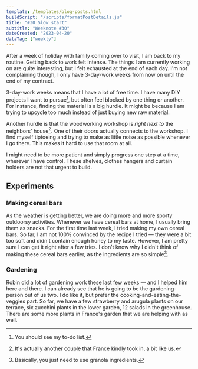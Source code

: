 ```yaml
---
template: /templates/blog-posts.html
buildScript: "/scripts/formatPostDetails.js"
title: "#30 Slow start"
subtitle: "Weeknote #30"
dateCreated: "2023-04-20"
dataTag: ["weekly"]
---
```


After a week of holiday with family coming over to visit, I am back to my routine. Getting back to work felt intense. The things I am currently working on are quite interesting, but I felt exhausted at the end of each day. I'm not complaining though, I only have 3-day-work weeks from now on until the end of my contract.

3-day-work weeks means that I have a lot of free time. I have many DIY projects I want to pursue[^1], but often feel blocked by one thing or another. For instance, finding the material is a big hurdle. It might be because I am trying to upcycle too much instead of just buying new raw material.

Another hurdle is that the woodworking workshop is _right next to_ the neighbors' house[^2]. One of their doors actually connects to the workshop. I find myself tiptoeing and trying to make as little noise as possible whenever I go there. This makes it hard to use that room at all.

I might need to be more patient and simply progress one step at a time, wherever I have control. These shelves, clothes hangers and curtain holders are not that urgent to build.

[^1]: You should see my to-do list.
[^2]: It's actually another couple that France kindly took in, a bit like us.

## Experiments

### Making cereal bars

As the weather is getting better, we are doing more and more sporty outdoorsy activities. Whenever we have cereal bars at home, I usually bring them as snacks. For the first time last week, I tried making my own cereal bars. So far, I am not 100% convinced by the recipe I tried — they were a bit too soft and didn't contain enough honey to my taste. However, I am pretty sure I can get it right after a few tries. I don't know why I didn't think of making these cereal bars earlier, as the ingredients are so simple[^3].

### Gardening

Robin did a lot of gardening work these last few weeks — and I helped him here and there. I can already see that he is going to be the gardening-person out of us two. I do like it, but prefer the cooking-and-eating-the-veggies part. So far, we have a few strawberry and arugula plants on our terrace, six zucchini plants in the lower garden, 12 salads in the greenhouse. There are some more plants in France's garden that we are helping with as well.

[^3]: Basically, you just need to use granola ingredients.
